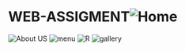 # WEB-ASSIGMENT![Home](https://github.com/shanitahgithub/WEB-ASSIGMENT/assets/142230234/c54f53a2-50a8-4d34-b6a2-51792e86f45e)
![About US](https://github.com/shanitahgithub/WEB-ASSIGMENT/assets/142230234/05ce539a-cf0e-499a-991b-3bf376edce8f)
![menu](https://github.com/shanitahgithub/WEB-ASSIGMENT/assets/142230234/d7ca48a8-1189-439d-b2c0-1d46aebdaac5)
![R](https://github.com/shanitahgithub/WEB-ASSIGMENT/assets/142230234/3bbd3787-4565-4924-8d25-48abe9fd616a)
![gallery](https://github.com/shanitahgithub/WEB-ASSIGMENT/assets/142230234/21a49474-5e73-45ec-9850-76d40697d9d4)

